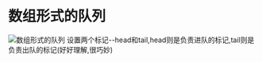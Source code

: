 # 数组形式的队列
![数组形式的队列](https://blog-1-1256491104.cos.ap-chengdu.myqcloud.com/20190803182825.png)
    设置两个标记--head和tail,head则是负责进队的标记,tail则是负责出队的标记(好好理解,很巧妙)
    
